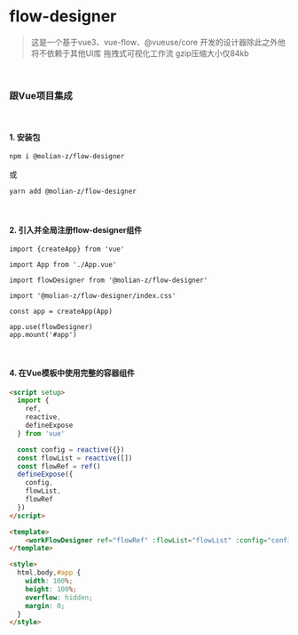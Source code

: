 # flow-designer
> 这是一个基于vue3、vue-flow、@vueuse/core 开发的设计器除此之外他将不依赖于其他UI库
> 拖拽式可视化工作流
> gzip压缩大小仅84kb

<br/>

### 跟Vue项目集成

<br/>

#### 1. 安装包
  ```bash
  npm i @molian-z/flow-designer
  ```
或
  ```bash
  yarn add @molian-z/flow-designer
  ```

<br/>

#### 2. 引入并全局注册flow-designer组件
```
import {createApp} from 'vue'

import App from './App.vue'

import flowDesigner from '@molian-z/flow-designer'

import '@molian-z/flow-designer/index.css'

const app = createApp(App)

app.use(flowDesigner)
app.mount('#app')

```

<br/>

#### 4. 在Vue模板中使用完整的容器组件
```html
<script setup>
  import {
    ref,
    reactive,
    defineExpose
  } from 'vue'

  const config = reactive({})
  const flowList = reactive([])
  const flowRef = ref()
  defineExpose({
    config,
    flowList,
    flowRef
  })
</script>

<template>
    <workFlowDesigner ref="flowRef" :flowList="flowList" :config="config"></workFlowDesigner>
</template>

<style>
  html,body,#app {
    width: 100%;
    height: 100%;
    overflow: hidden;
    margin: 0;
  }
</style>
```
